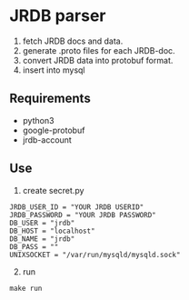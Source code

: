 # JRDB parser

1. fetch JRDB docs and data.
2. generate .proto files for each JRDB-doc.
3. convert JRDB data into protobuf format.
4. insert into mysql

## Requirements
- python3
- google-protobuf
- jrdb-account

## Use
1. create secret.py
```python=
JRDB_USER_ID = "YOUR JRDB USERID"
JRDB_PASSWORD = "YOUR JRDB PASSWORD"
DB_USER = "jrdb"
DB_HOST = "localhost"
DB_NAME = "jrdb"
DB_PASS = ""
UNIXSOCKET = "/var/run/mysqld/mysqld.sock"
```

2. run
```sh=
make run
```